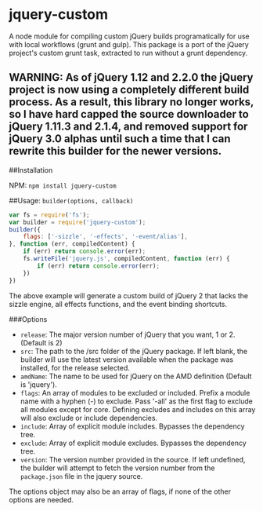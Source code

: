 jquery-custom
===
A node module for compiling custom jQuery builds programatically for use with local workflows (grunt and gulp). This package is a port of the jQuery project's custom grunt task, extracted to run without a grunt dependency.

## WARNING: As of jQuery 1.12 and 2.2.0 the jQuery project is now using a completely different build process. As a result, this library no longer works, so I have hard capped the source downloader to jQuery 1.11.3 and 2.1.4, and removed support for jQuery 3.0 alphas until such a time that I can rewrite this builder for the newer versions.

##Installation

NPM: `npm install jquery-custom`

##Usage: `builder(options, callback)`

```js
var fs = require('fs');
var builder = require('jquery-custom');
builder({
	flags: ['-sizzle', '-effects', '-event/alias'],
}, function (err, compiledContent) {
	if (err) return console.error(err);
	fs.writeFile('jquery.js', compiledContent, function (err) {
		if (err) return console.error(err);
	})
})
```

The above example will generate a custom build of jQuery 2 that lacks the sizzle engine, all effects functions, and the event binding shortcuts.

###Options

- `release`: The major version number of jQuery that you want, 1 or 2. (Default is 2)
- `src`: The path to the /src folder of the jQuery package. If left blank, the builder will use the latest version available when the package was installed, for the release selected.
- `amdName`: The name to be used for jQuery on the AMD definition (Default is 'jquery').
- `flags`: An array of modules to be excluded or included. Prefix a module name with a hyphen (-) to exclude. Pass '-all' as the first flag to  exclude all modules except for core. Defining excludes and includes on this array will also exclude or include dependencies.
- `include`: Array of explicit module includes. Bypasses the dependency tree.
- `exclude`: Array of explicit module excludes. Bypasses the dependency tree.
- `version`: The version number provided in the source.  If left undefined, the builder will attempt to fetch the version number from the `package.json` file in the jquery source.

The options object may also be an array of flags, if none of the other options are needed.